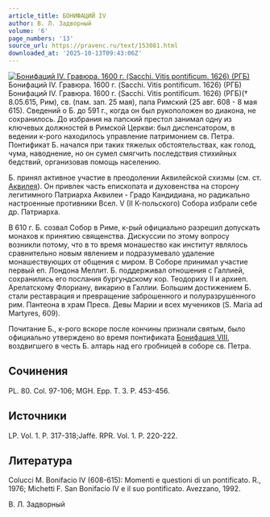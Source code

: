 ```yaml
---
article_title: БОНИФАЦИЙ IV
author: В. Л. Задворный
volume: '6'
page_numbers: '13'
source_url: https://pravenc.ru/text/153081.html
downloaded_at: '2025-10-13T09:43:06Z'
---
```


[![Бонифаций IV. Гравюра. 1600 г. (Sacchi. Vitis pontificum. 1626) (РГБ)](https://pravenc.ru/data/905/459/1234/i200.jpg "Кликните для увеличения картинки")](https://pravenc.ru/data/905/459/1234/i400.jpg)Бонифаций IV. Гравюра. 1600 г. (Sacchi. Vitis pontificum. 1626) (РГБ)  
Бонифаций IV. Гравюра. 1600 г. (Sacchi. Vitis pontificum. 1626) (РГБ)(† 8.05.615, Рим), св. (пам. зап. 25 мая), папа Римский (25 авг. 608 - 8 мая 615). Сведений о Б. до 591 г., когда он был рукоположен во диакона, не сохранилось. До избрания на папский престол занимал одну из ключевых должностей в Римской Церкви: был диспенсатором, в ведении к-рого находилось управление патримонием св. Петра. Понтификат Б. начался при таких тяжелых обстоятельствах, как голод, чума, наводнение, но он сумел смягчить последствия стихийных бедствий, организовав помощь населению.

Б. принял активное участие в преодолении Аквилейской схизмы (см. ст. [Аквилея](https://pravenc.ru/text/Аквилея.html)). Он привлек часть епископата и духовенства на сторону легитимного Патриарха Аквилеи - Градо Кандидиана, но радикально настроенные противники Всел. V (II К-польского) Собора избрали себе др. Патриарха.

В 610 г. Б. созвал Собор в Риме, к-рый официально разрешил допускать монахов к принятию священства. Дискуссии по этому вопросу возникли потому, что в то время монашество как институт являлось сравнительно новым явлением и подразумевало удаление монашествующих от общения с миром. В Соборе принимал участие первый еп. Лондона Меллит. Б. поддерживал отношения с Галлией, сохранились его послания бургундскому кор. Теодориху II и архиеп. Арелатскому Флориану, викарию в Галлии. Большим достижением Б. стали реставрация и превращение заброшенного и полуразрушенного рим. Пантеона в храм Пресв. Девы Марии и всех мучеников (S. Maria ad Martyres, 609).

Почитание Б., к-рого вскоре после кончины признали святым, было официально утверждено во время понтификата [Бонифация VIII](<https://pravenc.ru/text/Бонифаций VIII.html>), воздвигшего в честь Б. алтарь над его гробницей в соборе св. Петра.

## Сочинения

PL. 80. Col. 97-106; MGH. Epp. T. 3. P. 453-456.

## Источники

LP. Vol. 1. P. 317-318;Jaffé. RPR. Vol. 1. P. 220-222.

## Литература

Colucci M. Bonifacio IV (608-615): Momenti e questioni di un pontificato. R., 1976; Michetti F. San Bonifacio IV e il suo pontificato. Avezzano, 1992.

В. Л. Задворный
